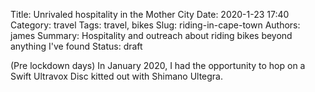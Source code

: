 Title: Unrivaled hospitality in the Mother City
Date: 2020-1-23 17:40
Category: travel
Tags: travel, bikes
Slug: riding-in-cape-town
Authors: james
Summary: Hospitality and outreach about riding bikes beyond anything I've found
Status: draft

(Pre lockdown days) In January 2020, I had the opportunity to hop on a Swift Ultravox Disc kitted out with Shimano Ultegra. 
